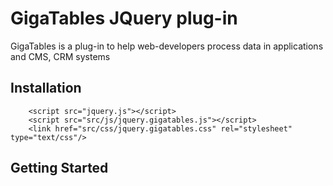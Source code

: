 # GigaTables JQuery plug-in
GigaTables is a plug-in to help web-developers process data in applications and CMS, CRM systems

## Installation
```
    <script src="jquery.js"></script>
    <script src="src/js/jquery.gigatables.js"></script>
    <link href="src/css/jquery.gigatables.css" rel="stylesheet" type="text/css"/>
```
## Getting Started

